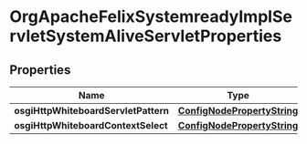 

# OrgApacheFelixSystemreadyImplServletSystemAliveServletProperties

## Properties

Name | Type | Description | Notes
------------ | ------------- | ------------- | -------------
**osgiHttpWhiteboardServletPattern** | [**ConfigNodePropertyString**](ConfigNodePropertyString.md) |  |  [optional]
**osgiHttpWhiteboardContextSelect** | [**ConfigNodePropertyString**](ConfigNodePropertyString.md) |  |  [optional]




